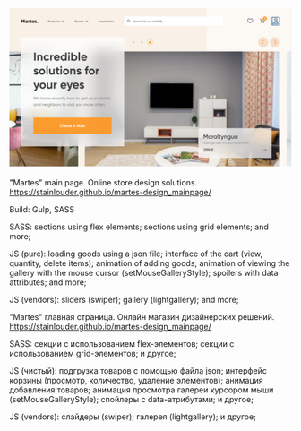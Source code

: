 ![previev](previev.png)

"Martes" main page. Online store design solutions.
https://stainlouder.github.io/martes-design_mainpage/

Build: Gulp, SASS

SASS:
sections using flex elements;
sections using grid elements;
and more;

JS (pure):
loading goods using a json file;
interface of the cart (view, quantity, delete items);
animation of adding goods;
animation of viewing the gallery with the mouse cursor (setMouseGalleryStyle);
spoilers with data attributes;
and more;

JS (vendors):
sliders (swiper);
gallery (lightgallery);
and more;

"Martes" главная страница. Онлайн магазин дизайнерских решений.
https://stainlouder.github.io/martes-design_mainpage/

SASS:
секции с использованием flex-элементов;
секции с использованием grid-элементов;
и другое;

JS (чистый):
подгрузка товаров с помощью файла json;
интерфейс корзины (просмотр, количество, удаление элементов);
анимация добавления товаров;
анимация просмотра галереи курсором мыши (setMouseGalleryStyle);
спойлеры с data-атрибутами;
и другое;

JS (vendors):
слайдеры (swiper);
галерея (lightgallery);
и другое;
